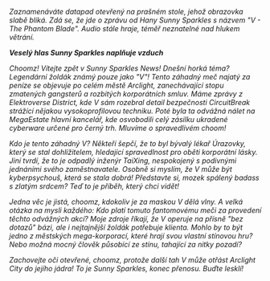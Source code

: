 _Zaznamenáváte datapad otevřený na prašném stole, jehož obrazovka slabě bliká. Zdá se, že jde o zprávu od Hany Sunny Sparkles s názvem "V - The Phantom Blade". Audio stále hraje, téměř neznatelné nad hlukem větrání._

**_Veselý hlas Sunny Sparkles naplňuje vzduch_**

_Choomz! Vítejte zpět v Sunny Sparkles News! Dnešní horká téma? Legendární žoldák známý pouze jako "V"! Tento záhadný meč najatý za peníze se objevuje po celém městě Arclight, zanechávající stopu zmatených gangsterů a rozbitých korporátních smluv. Máme zprávy z Elektroverse District, kde V sám rozebral detail bezpečnosti CircuitBreak strážící nějakou vysokoprofilovou techniku. Poté byla ta odvážná nálet na MegaEstate hlavní kancelář, kde osvobodili celý zásilku ukradené cyberware určené pro černý trh. Mluvíme o spravedlivém choom!_

_Kdo je tento záhadný V? Někteří šepčí, že to byl bývalý lékař Úrazovky, který se stal dohlížitelem, hledající spravedlnost pro oběti korporátní lásky. Jiní tvrdí, že to je odpadlý inženýr TaiXing, nespokojený s podivnými jednáními svého zaměstnavatele. Osobně si myslím, že V může být kyberpsychouš, která se stala dobrá! Představte si, mozek spálený badass s zlatým srdcem? Teď to je příběh, který chci vidět!_

_Jedna věc je jistá, choomz, kdokoliv je za maskou V dělá vlny. A velká otázka na mysli každého: Kdo platí tomuto fantomovému meči za provedení těchto odvážných akcí? Moje zdroje říkají, že V operuje na přísně "bez dotazů" bázi, ale i nejtajnější žoldák potřebuje klienta. Mohlo by to být jedno z městských mega-korporací, které hrají svou vlastní stínovou hru? Nebo možná mocný člověk působící ze stínu, tahající za nitky pozadí?_

_Zachovejte oči otevřené, choomz, protože další tah V může otřást Arclight City do jejího jádra! To je Sunny Sparkles, konec přenosu. Buďte lesklí!_
